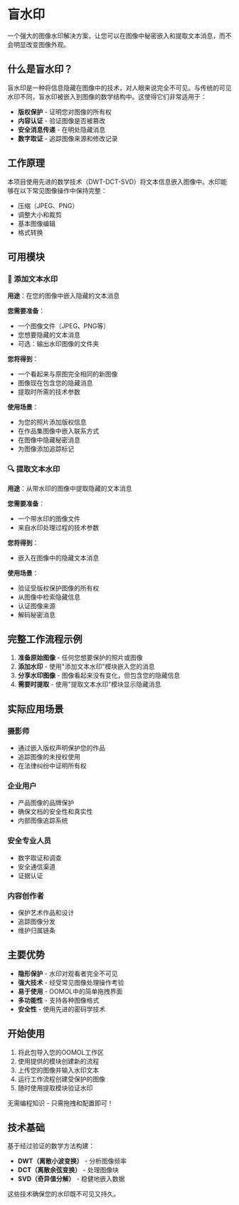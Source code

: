 # 盲水印

一个强大的图像水印解决方案，让您可以在图像中秘密嵌入和提取文本消息，而不会明显改变图像外观。

## 什么是盲水印？

盲水印是一种将信息隐藏在图像中的技术，对人眼来说完全不可见。与传统的可见水印不同，盲水印被嵌入到图像的数学结构中。这使得它们非常适用于：

- **版权保护** - 证明您对图像的所有权
- **内容认证** - 验证图像是否被篡改
- **安全消息传递** - 在明处隐藏消息
- **数字取证** - 追踪图像来源和修改记录

## 工作原理

本项目使用先进的数学技术（DWT-DCT-SVD）将文本信息嵌入图像中。水印能够在以下常见图像操作中保持完整：
- 压缩（JPEG、PNG）
- 调整大小和裁剪
- 基本图像编辑
- 格式转换

## 可用模块

### 🔹 添加文本水印
**用途**：在您的图像中嵌入隐藏的文本消息

**您需要准备**：
- 一个图像文件（JPEG、PNG等）
- 您想要隐藏的文本消息
- 可选：输出水印图像的文件夹

**您将得到**：
- 一个看起来与原图完全相同的新图像
- 图像现在包含您的隐藏消息
- 提取时所需的技术参数

**使用场景**：
- 为您的照片添加版权信息
- 在作品集图像中嵌入联系方式
- 在图像中隐藏秘密消息
- 为图像添加追踪标记

### 🔍 提取文本水印
**用途**：从带水印的图像中提取隐藏的文本消息

**您需要准备**：
- 一个带水印的图像文件
- 来自水印处理过程的技术参数

**您将得到**：
- 嵌入在图像中的隐藏文本消息

**使用场景**：
- 验证受版权保护图像的所有权
- 从图像中检索隐藏信息
- 认证图像来源
- 解码秘密消息

## 完整工作流程示例

1. **准备原始图像** - 任何您想要保护的照片或图像
2. **添加水印** - 使用"添加文本水印"模块嵌入您的消息
3. **分享水印图像** - 图像看起来没有变化，但包含您的隐藏信息
4. **需要时提取** - 使用"提取文本水印"模块显示隐藏消息

## 实际应用场景

### 摄影师
- 通过嵌入版权声明保护您的作品
- 追踪图像的未授权使用
- 在法律纠纷中证明所有权

### 企业用户
- 产品图像的品牌保护
- 确保文档的安全性和真实性
- 内部图像追踪系统

### 安全专业人员
- 数字取证和调查
- 安全通信渠道
- 证据认证

### 内容创作者
- 保护艺术作品和设计
- 追踪图像分发
- 维护归属链条

## 主要优势

- **隐形保护** - 水印对观看者完全不可见
- **强大技术** - 经受常见图像处理操作考验
- **易于使用** - OOMOL中的简单拖拽界面
- **多功能性** - 支持各种图像格式
- **安全性** - 使用先进的密码学技术

## 开始使用

1. 将此包导入您的OOMOL工作区
2. 使用提供的模块创建新的流程
3. 上传您的图像并输入水印文本
4. 运行工作流程创建受保护的图像
5. 随时使用提取模块验证水印

无需编程知识 - 只需拖拽和配置即可！

## 技术基础

基于经过验证的数学方法构建：
- **DWT（离散小波变换）** - 分析图像频率
- **DCT（离散余弦变换）** - 处理图像块
- **SVD（奇异值分解）** - 稳健地嵌入数据

这些技术确保您的水印既不可见又持久。